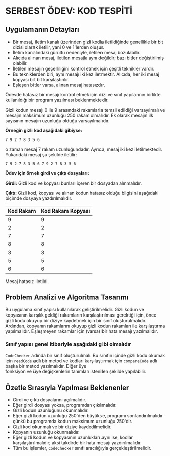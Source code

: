 # SERBEST ÖDEV: KOD TESPİTİ

## Uygulamanın Detayları

- Bir mesaj, iletim kanalı üzerinden gizli kodla iletildiğinde genellikle bir bit dizisi olarak iletilir, yani 0 ve 1'lerden oluşur.
- İletim kanalındaki gürültü nedeniyle, iletilen mesaj bozulabilir.
- Alıcıda alınan mesaj, iletilen mesajla aynı değildir; bazı bitler değiştirilmiş olabilir.
- İletilen mesajın geçerliliğini kontrol etmek için çeşitli teknikler vardır.
- Bu tekniklerden biri, aynı mesajı iki kez iletmektir. Alıcıda, her iki mesaj kopyası bit
bit karşılaştırılır.
- Eşleşen bitler varsa, alınan mesaj hatasızdır.

Ödevde hatasız bir mesajı kontrol etmek için dizi ve sınıf yapılarının
birlikte kullanıldığı bir program yazılması beklenmektedir.

Gizli kodun mesajı 0 ile 9 arasındaki rakamlarla temsil edildiği
varsayılmalı ve mesajın maksimum uzunluğu 250 rakam olmalıdır. Ek
olarak mesajın ilk sayısının mesajın uzunluğu olduğu varsayılmalıdır.

**Örneğin gizli kod aşağıdaki gibiyse:**

```text
7 9 2 7 8 3 5 6
```

o zaman mesaj 7 rakam uzunluğundadır. Ayrıca, mesaj iki kez iletilmektedir.
Yukarıdaki mesaj şu şekilde iletilir:

```text
7 9 2 7 8 3 5 6 7 9 2 7 8 3 5 6
```

**Ödev için örnek girdi ve çıktı dosyaları:**

**Girdi:** Gizli kod ve kopyası bunları içeren bir dosyadan alınmalıdır.

**Çıktı:** Gizli kod, kopyası ve alınan kodun hatasız olduğu bilgisini aşağıdaki biçimde dosyaya yazdırılmalıdır.

| Kod Rakam | Kod Rakam Kopyası |
| --------- | ----------------- |
| 9         | 9                 |
| 2         | 2                 |
| 7         | 7                 |
| 8         | 8                 |
| 3         | 3                 |
| 5         | 5                 |
| 6         | 6                 |

Mesaj hatasız iletildi.

## Problem Analizi ve Algoritma Tasarımı

Bu uygulama sınıf yapısı kullanılarak geliştirilmelidir. Gizli
kodun ve kopyasının karşılık geldiği rakamların karşılaştırılması gerektiği
için, önce gizli kodu okuyup bir diziye kaydetmek için bir sınıf
oluşturulmalıdır. Ardından, kopyanın rakamlarını okuyup gizli kodun rakamları
ile karşılaştırma yapılmalıdır. Eşleşmeyen rakamlar için (varsa) bir hata
mesajı yazılmalıdır.

### Sınıf yapısı genel itibariyle aşağıdaki gibi olmalıdır

`CodeChecker` adında bir sınıf oluşturulmalı. Bu sınıfın içinde gizli
kodu okumak için `readCode` adlı bir metod ve kodları karşılaştırmak
için `compareCode` adlı başka bir metod yazılmalıdır. Diğer üye  
fonksiyon ve üye değişkenlerin
tanımları istenilen şekilde yapılabilir.

## Özetle Sırasıyla Yapılması Beklenenler

- Girdi ve çıktı dosyalarını açılmalıdır.
- Eğer girdi dosyası yoksa, programdan çıkılmalıdır.
- Gizli kodun uzunluğunu okunmalıdır.
- Eğer gizli kodun uzunluğu 250'den büyükse, programı sonlandırılmalıdır çünkü
  bu programda kodun maksimum uzunluğu 250'dir.
- Gizli kod okunmalı ve bir diziye kaydedilmelidir.
- Kopyanın uzunluğu okunmalıdır.
- Eğer gizli kodun ve kopyasının uzunlukları aynı ise, kodlar
  karşılaştırılmalıdır; aksi takdirde bir hata mesajı yazdırılmalıdır.
- Tüm bu işlemler, `CodeChecker` sınıfı aracılığıyla
  gerçekleştirilmelidir.

